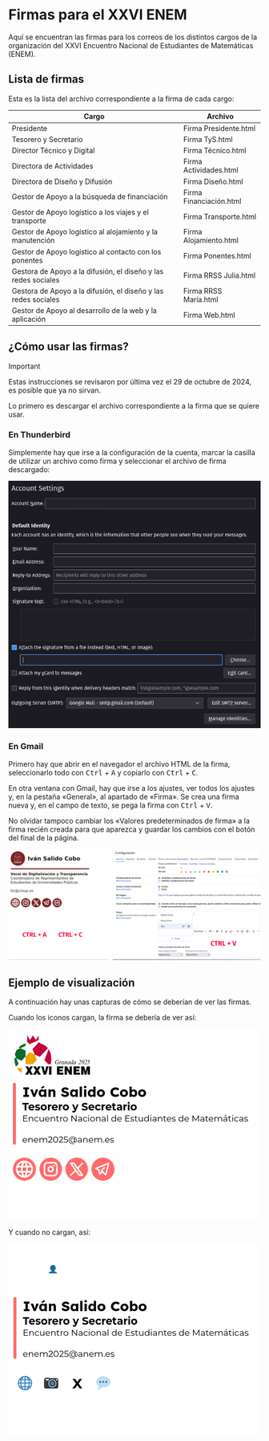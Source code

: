 # Firmas para el XXVI ENEM

Aquí se encuentran las firmas para los correos de los distintos cargos de la organización del XXVI Encuentro Nacional de Estudiantes de Matemáticas (ENEM).

## Lista de firmas

Esta es la lista del archivo correspondiente a la firma de cada cargo:

| Cargo                                                                     | Archivo                |
|------------------------------------------------------------------------------|-----------------------|
| Presidente                                                                    | Firma Presidente.html |
| Tesorero y Secretario                                                         | Firma TyS.html        |
| Director Técnico y Digital                                                    | Firma Técnico.html    |
| Directora de Actividades                                                      | Firma Actividades.html|
| Directora de Diseño y Difusión                                                | Firma Diseño.html     |
| Gestor de Apoyo a la búsqueda de financiación                                 | Firma Financiación.html|
| Gestor de Apoyo logístico a los viajes y el transporte                        | Firma Transporte.html |
| Gestor de Apoyo logístico al alojamiento y la manutención                     | Firma Alojamiento.html|
| Gestor de Apoyo logístico al contacto con los ponentes                        | Firma Ponentes.html   |
| Gestora de Apoyo a la difusión, el diseño y las redes sociales                 | Firma RRSS Julia.html |
| Gestora de Apoyo a la difusión, el diseño y las redes sociales                 | Firma RRSS María.html |
| Gestor de Apoyo al desarrollo de la web y la aplicación                       | Firma Web.html        |


## ¿Cómo usar las firmas?

> [!IMPORTANT]
> Estas instrucciones se revisaron por última vez el 29 de octubre de 2024, es posible que ya no sirvan.

Lo primero es descargar el archivo correspondiente a la firma que se quiere usar.

### En Thunderbird

Simplemente hay que irse a la configuración de la cuenta, marcar la casilla de utilizar un archivo como firma y seleccionar el archivo de firma descargado:

![Captura de pantalla de la ventana de configuración de la cuenta de Thunderbird](../img/thunderbird.png)

### En Gmail

Primero hay que abrir en el navegador el archivo HTML de la firma, seleccionarlo todo con <kbd>Ctrl</kbd> + <kbd>A</kbd> y copiarlo con <kbd>Ctrl</kbd> + <kbd>C</kbd>.

En otra ventana con Gmail, hay que irse a los ajustes, ver todos los ajustes y, en la pestaña «General», al apartado de «Firma». Se crea una firma nueva y, en el campo de texto, se pega la firma con <kbd>Ctrl</kbd> + <kbd>V</kbd>.

No olvidar tampoco cambiar los «Valores predeterminados de firma» a la firma recién creada para que aparezca y guardar los cambios con el botón del final de la página.

![Captura de pantalla de la firma y los ajustes de Gmail](../img/gmail.png)

## Ejemplo de visualización

A continuación hay unas capturas de cómo se deberían de ver las firmas.

Cuando los iconos cargan, la firma se debería de ver así:

![Firma de Iván Salido Cobo como Tesorero y Secretario del XXVI ENEM en la que los iconos cargan](../img/enem.png)

Y cuando no cargan, así:

![Firma de Iván Salido Cobo como Tesorero y Secretario del XXVI ENEM en la que los iconos no cargan](../img/enem-no-icons.png)

